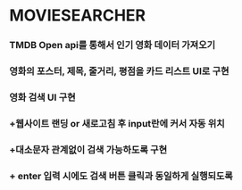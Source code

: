 # MOVIESEARCHER

### TMDB Open api를 통해서 인기 영화 데이터 가져오기

### 영화의 포스터, 제목, 줄거리, 평점을 카드 리스트 UI로 구현

### 영화 검색 UI 구현

### +웹사이트 랜딩 or 새로고침 후 input란에 커서 자동 위치
### +대소문자 관계없이 검색 가능하도록 구현
### + enter 입력 시에도 검색 버튼 클릭과 동일하게 실행되도록

